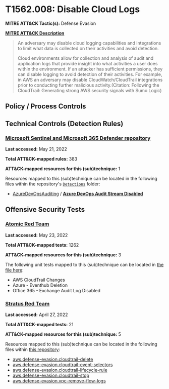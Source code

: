 # T1562.008: Disable Cloud Logs
**MITRE ATT&CK Tactic(s):** Defense Evasion

**[MITRE ATT&CK Description](https://attack.mitre.org/techniques/T1562/008)**
<blockquote>An adversary may disable cloud logging capabilities and integrations to limit what data is collected on their activities and avoid detection. 

Cloud environments allow for collection and analysis of audit and application logs that provide insight into what activities a user does within the environment. If an attacker has sufficient permissions, they can disable logging to avoid detection of their activities. For example, in AWS an adversary may disable CloudWatch/CloudTrail integrations prior to conducting further malicious activity.(Citation: Following the CloudTrail: Generating strong AWS security signals with Sumo Logic)</blockquote>

## Policy / Process Controls
## Technical Controls (Detection Rules)
### [Microsoft Sentinel and Microsoft 365 Defender repository](https://github.com/Azure/Azure-Sentinel)
**Last accessed:** May 21, 2022

**Total ATT&CK-mapped rules:** 383

**ATT&CK-mapped resources for this (sub)technique:** 1

Resources mapped to this (sub)technique can be located in the following files within the repository's <code>[Detections](https://github.com/Azure/Azure-Sentinel/tree/master/Detections)</code> folder:

* [AzureDevOpsAuditing](https://github.com/Azure/Azure-Sentinel/tree/master/Detections/AzureDevOpsAuditing/) / **[Azure DevOps Audit Stream Disabled](https://github.com/Azure/Azure-Sentinel/blob/master/Detections/AzureDevOpsAuditing/ADOAuditStreamDisabled.yaml)**


## Offensive Security Tests
### [Atomic Red Team](https://github.com/redcanaryco/atomic-red-team)
**Last accessed:** May 23, 2022

**Total ATT&CK-mapped tests:** 1262

**ATT&CK-mapped resources for this (sub)technique:** 3

The following unit tests mapped to this (sub)technique can be located in [the file here](https://github.com/redcanaryco/atomic-red-team/tree/master/atomics/T1562.008/T1562.008.yaml):

* AWS CloudTrail Changes
* Azure - Eventhub Deletion
* Office 365 - Exchange Audit Log Disabled

### [Stratus Red Team](https://github.com/DataDog/stratus-red-team/)
**Last accessed:** April 27, 2022

**Total ATT&CK-mapped tests:** 21

**ATT&CK-mapped resources for this (sub)technique:** 5

Resources mapped to this (sub)technique can be located in the following files within [this repository](https://stratus-red-team.cloud/attack-techniques/):

* [aws.defense-evasion.cloudtrail-delete](https://stratus-red-team.cloud/attack-techniques/aws/aws.defense-evasion.cloudtrail-delete/)
* [aws.defense-evasion.cloudtrail-event-selectors](https://stratus-red-team.cloud/attack-techniques/aws/aws.defense-evasion.cloudtrail-event-selectors/)
* [aws.defense-evasion.cloudtrail-lifecycle-rule](https://stratus-red-team.cloud/attack-techniques/aws/aws.defense-evasion.cloudtrail-lifecycle-rule/)
* [aws.defense-evasion.cloudtrail-stop](https://stratus-red-team.cloud/attack-techniques/aws/aws.defense-evasion.cloudtrail-stop/)
* [aws.defense-evasion.vpc-remove-flow-logs](https://stratus-red-team.cloud/attack-techniques/aws/aws.defense-evasion.vpc-remove-flow-logs/)


